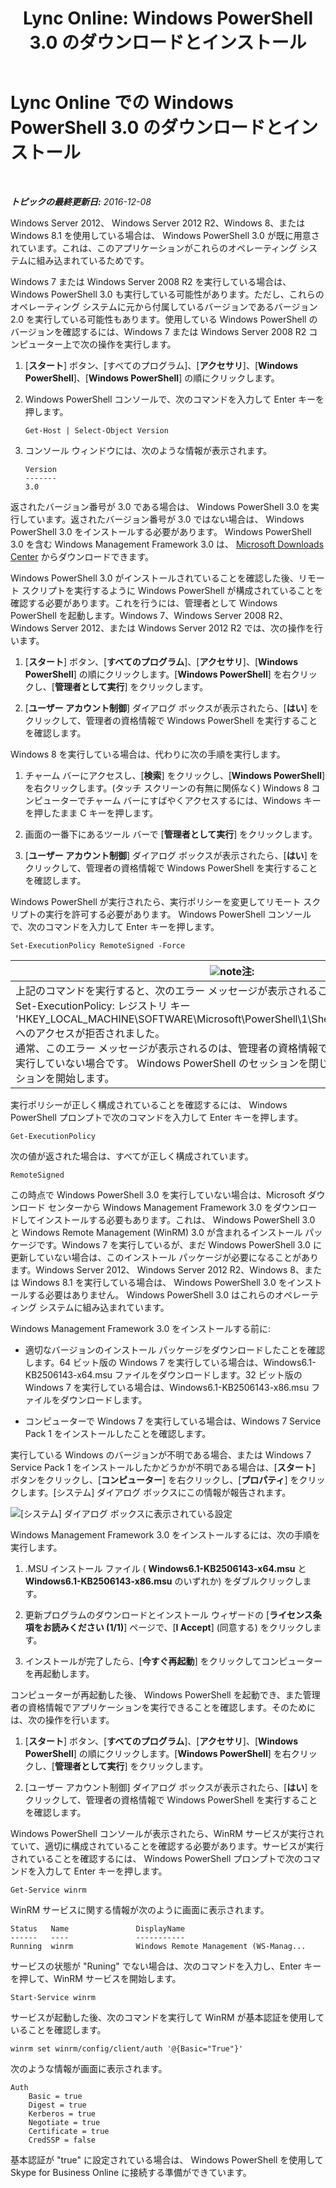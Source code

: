 ﻿---
title: 'Lync Online: Windows PowerShell 3.0 のダウンロードとインストール'
TOCTitle: Windows PowerShell 3.0 のダウンロードとインストール
ms:assetid: 39ae065d-02d7-4ce3-9e6f-6ad550a1777e
ms:mtpsurl: https://technet.microsoft.com/ja-jp/library/Dn362783(v=OCS.15)
ms:contentKeyID: 56270064
ms.date: 06/02/2017
mtps_version: v=OCS.15
ms.translationtype: HT
---

# Lync Online での Windows PowerShell 3.0 のダウンロードとインストール

 

_**トピックの最終更新日:** 2016-12-08_

Windows Server 2012、 Windows Server 2012 R2、Windows 8、または Windows 8.1 を使用している場合は、 Windows PowerShell 3.0 が既に用意されています。これは、このアプリケーションがこれらのオペレーティング システムに組み込まれているためです。

Windows 7 または Windows Server 2008 R2 を実行している場合は、Windows PowerShell 3.0 も実行している可能性があります。ただし、これらのオペレーティング システムに元から付属しているバージョンであるバージョン 2.0 を実行している可能性もあります。使用している Windows PowerShell のバージョンを確認するには、Windows 7 または Windows Server 2008 R2 コンピューター上で次の操作を実行します。

1.  \[**スタート**\] ボタン、\[すべてのプログラム\]、\[**アクセサリ**\]、\[**Windows PowerShell**\]、\[**Windows PowerShell**\] の順にクリックします。

2.  Windows PowerShell コンソールで、次のコマンドを入力して Enter キーを押します。
    
        Get-Host | Select-Object Version

3.  コンソール ウィンドウには、次のような情報が表示されます。
    
        Version
        -------
        3.0

返されたバージョン番号が 3.0 である場合は、 Windows PowerShell 3.0 を実行しています。返されたバージョン番号が 3.0 ではない場合は、 Windows PowerShell 3.0 をインストールする必要があります。 Windows PowerShell 3.0 を含む Windows Management Framework 3.0 は、 [Microsoft Downloads Center](http://www.microsoft.com/en-us/download/details.aspx?id=34595) からダウンロードできます。

Windows PowerShell 3.0 がインストールされていることを確認した後、リモート スクリプトを実行するように Windows PowerShell が構成されていることを確認する必要があります。これを行うには、管理者として Windows PowerShell を起動します。Windows 7、Windows Server 2008 R2、Windows Server 2012、または Windows Server 2012 R2 では、次の操作を行います。

1.  \[**スタート**\] ボタン、\[**すべてのプログラム**\]、\[**アクセサリ**\]、\[**Windows PowerShell**\] の順にクリックします。\[**Windows PowerShell**\] を右クリックし、\[**管理者として実行**\] をクリックします。

2.  \[**ユーザー アカウント制御**\] ダイアログ ボックスが表示されたら、\[**はい**\] をクリックして、管理者の資格情報で Windows PowerShell を実行することを確認します。

Windows 8 を実行している場合は、代わりに次の手順を実行します。

1.  チャーム バーにアクセスし、\[**検索**\] をクリックし、\[**Windows PowerShell**\] を右クリックします。(タッチ スクリーンの有無に関係なく) Windows 8 コンピューターでチャーム バーにすばやくアクセスするには、Windows キーを押したまま C キーを押します。

2.  画面の一番下にあるツール バーで \[**管理者として実行**\] をクリックします。

3.  \[**ユーザー アカウント制御**\] ダイアログ ボックスが表示されたら、\[**はい**\] をクリックして、管理者の資格情報で Windows PowerShell を実行することを確認します。

Windows PowerShell が実行されたら、実行ポリシーを変更してリモート スクリプトの実行を許可する必要があります。 Windows PowerShell コンソールで、次のコマンドを入力して Enter キーを押します。

    Set-ExecutionPolicy RemoteSigned -Force

<table>
<thead>
<tr class="header">
<th><img src="images/Gg412781.note(OCS.15).gif" title="note" alt="note" />注:</th>
</tr>
</thead>
<tbody>
<tr class="odd">
<td>上記のコマンドを実行すると、次のエラー メッセージが表示されることがあります。<br />
Set-ExecutionPolicy: レジストリ キー 'HKEY_LOCAL_MACHINE\SOFTWARE\Microsoft\PowerShell\1\ShellIds\Micrsoft.PowerShell' へのアクセスが拒否されました。<br />
通常、このエラー メッセージが表示されるのは、管理者の資格情報で Windows PowerShell を実行していない場合です。 Windows PowerShell のセッションを閉じ、管理者として新しいセッションを開始します。</td>
</tr>
</tbody>
</table>


実行ポリシーが正しく構成されていることを確認するには、 Windows PowerShell プロンプトで次のコマンドを入力して Enter キーを押します。

    Get-ExecutionPolicy

次の値が返された場合は、すべてが正しく構成されています。

    RemoteSigned

この時点で Windows PowerShell 3.0 を実行していない場合は、Microsoft ダウンロード センターから Windows Management Framework 3.0 をダウンロードしてインストールする必要もあります。これは、 Windows PowerShell 3.0 と Windows Remote Management (WinRM) 3.0 が含まれるインストール パッケージです。Windows 7 を実行しているが、まだ Windows PowerShell 3.0 に更新していない場合は、このインストール パッケージが必要になることがあります。Windows Server 2012、 Windows Server 2012 R2、Windows 8、または Windows 8.1 を実行している場合は、 Windows PowerShell 3.0 をインストールする必要はありません。 Windows PowerShell 3.0 はこれらのオペレーティング システムに組み込まれています。

Windows Management Framework 3.0 をインストールする前に:

  - 適切なバージョンのインストール パッケージをダウンロードしたことを確認します。64 ビット版の Windows 7 を実行している場合は、Windows6.1-KB2506143-x64.msu ファイルをダウンロードします。32 ビット版の Windows 7 を実行している場合は、Windows6.1-KB2506143-x86.msu ファイルをダウンロードします。

  - コンピューターで Windows 7 を実行している場合は、Windows 7 Service Pack 1 をインストールしたことを確認します。

実行している Windows のバージョンが不明である場合、または Windows 7 Service Pack 1 をインストールしたかどうかが不明である場合は、\[**スタート**\] ボタンをクリックし、\[**コンピューター**\] を右クリックし、\[**プロパティ**\] をクリックします。\[システム\] ダイアログ ボックスにこの情報が報告されます。

![\[システム\] ダイアログ ボックスに表示されている設定](images/Dn362783.30bff2e8-2862-4dd7-828f-43732f4b9314(OCS.15).png "[システム] ダイアログ ボックスに表示されている設定")

Windows Management Framework 3.0 をインストールするには、次の手順を実行します。

1.  .MSU インストール ファイル ( **Windows6.1-KB2506143-x64.msu** と **Windows6.1-KB2506143-x86.msu** のいずれか) をダブルクリックします。

2.  更新プログラムのダウンロードとインストール ウィザードの \[**ライセンス条項をお読みください (1/1)**\] ページで、\[**I Accept**\] (同意する) をクリックします。

3.  インストールが完了したら、\[**今すぐ再起動**\] をクリックしてコンピューターを再起動します。

コンピューターが再起動した後、 Windows PowerShell を起動でき、また管理者の資格情報でアプリケーションを実行できることを確認します。そのためには、次の操作を行います。

1.  \[**スタート**\] ボタン、\[**すべてのプログラム**\]、\[**アクセサリ**\]、\[**Windows PowerShell**\] の順にクリックします。\[**Windows PowerShell**\] を右クリックし、\[**管理者として実行**\] をクリックします。

2.  \[ユーザー アカウント制御\] ダイアログ ボックスが表示されたら、\[**はい**\] をクリックして、管理者の資格情報で Windows PowerShell を実行することを確認します。

Windows PowerShell コンソールが表示されたら、WinRM サービスが実行されていて、適切に構成されていることを確認する必要があります。サービスが実行されていることを確認するには、 Windows PowerShell プロンプトで次のコマンドを入力して Enter キーを押します。

    Get-Service winrm

WinRM サービスに関する情報が次のように画面に表示されます。

    Status   Name               DisplayName
    ------   ----               -----------
    Running  winrm              Windows Remote Management (WS-Manag...

サービスの状態が "Runing" でない場合は、次のコマンドを入力し、Enter キーを押して、WinRM サービスを開始します。

    Start-Service winrm

サービスが起動した後、次のコマンドを実行して WinRM が基本認証を使用していることを確認します。

    winrm set winrm/config/client/auth '@{Basic="True"}'

次のような情報が画面に表示されます。

    Auth
        Basic = true
        Digest = true
        Kerberos = true
        Negotiate = true
        Certificate = true
        CredSSP = false

基本認証が "true" に設定されている場合は、 Windows PowerShell を使用して Skype for Business Online に接続する準備ができています。

